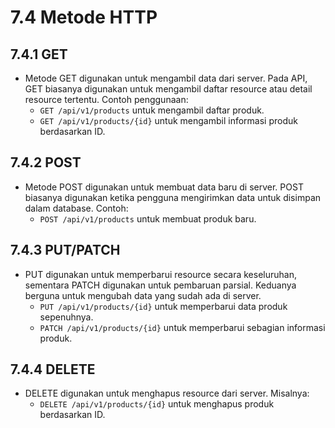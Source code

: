 # 7.4 Metode HTTP

## 7.4.1 GET

- Metode GET digunakan untuk mengambil data dari server. Pada API, GET biasanya digunakan untuk mengambil daftar resource atau detail resource tertentu. Contoh penggunaan:
    - `GET /api/v1/products` untuk mengambil daftar produk.
    - `GET /api/v1/products/{id}` untuk mengambil informasi produk berdasarkan ID.

## 7.4.2 POST

- Metode POST digunakan untuk membuat data baru di server. POST biasanya digunakan ketika pengguna mengirimkan data untuk disimpan dalam database. Contoh:
    - `POST /api/v1/products` untuk membuat produk baru.

## 7.4.3 PUT/PATCH

- PUT digunakan untuk memperbarui resource secara keseluruhan, sementara PATCH digunakan untuk pembaruan parsial. Keduanya berguna untuk mengubah data yang sudah ada di server.
    - `PUT /api/v1/products/{id}` untuk memperbarui data produk sepenuhnya.
    - `PATCH /api/v1/products/{id}` untuk memperbarui sebagian informasi produk.

## 7.4.4 DELETE

- DELETE digunakan untuk menghapus resource dari server. Misalnya:
    - `DELETE /api/v1/products/{id}` untuk menghapus produk berdasarkan ID.